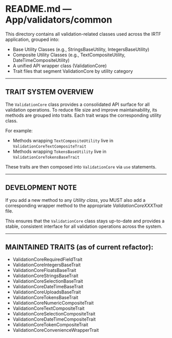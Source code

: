 # README.md — App/validators/common

This directory contains all validation-related classes used across the IRTF
application, grouped into:

 - Base Utility Classes (e.g., StringsBaseUtility, IntegersBaseUtility)
 - Composite Utility Classes (e.g., TextCompositeUtility, DateTimeCompositeUtility)
 - A unified API wrapper class (ValidationCore)
 - Trait files that segment ValidationCore by utility category

---

## TRAIT SYSTEM OVERVIEW

The `ValidationCore` class provides a consolidated API surface for all validation
operations. To reduce file size and improve maintainability, its methods are
grouped into traits. Each trait wraps the corresponding utility class.

For example:
- Methods wrapping `TextCompositeUtility` live in `ValidationCoreTextCompositeTrait`
- Methods wrapping `TokensBaseUtility` live in `ValidationCoreTokensBaseTrait`

These traits are then composed into `ValidationCore` via `use` statements.

---

## DEVELOPMENT NOTE

If you add a new method to any *Utility class*, you MUST also add a corresponding
wrapper method to the appropriate *ValidationCoreXXXTrait* file.

This ensures that the `ValidationCore` class stays up-to-date and provides
a stable, consistent interface for all validation operations across the system.

---

## MAINTAINED TRAITS (as of current refactor):

- ValidationCoreRequiredFieldTrait
- ValidationCoreIntegersBaseTrait
- ValidationCoreFloatsBaseTrait
- ValidationCoreStringsBaseTrait
- ValidationCoreSelectionBaseTrait
- ValidationCoreDateTimeBaseTrait
- ValidationCoreUploadsBaseTrait
- ValidationCoreTokensBaseTrait
- ValidationCoreNumericCompositeTrait
- ValidationCoreTextCompositeTrait
- ValidationCoreSelectionCompositeTrait
- ValidationCoreDateTimeCompositeTrait
- ValidationCoreTokenCompositeTrait
- ValidationCoreConvenienceWrapperTrait
